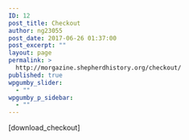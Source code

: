 ```yaml
---
ID: 12
post_title: Checkout
author: ng23055
post_date: 2017-06-26 01:37:00
post_excerpt: ""
layout: page
permalink: >
  http://morgazine.shepherdhistory.org/checkout/
published: true
wpgumby_slider:
  - ""
wpgumby_p_sidebar:
  - ""
---
```

[download_checkout]